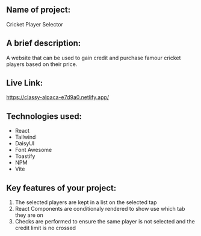 ## Name of project:
Cricket Player Selector

## A brief description:
A website that can be used to gain credit and purchase famour cricket players based on their price. 

## Live Link:
https://classy-alpaca-e7d9a0.netlify.app/

## Technologies used:
- React
- Tailwind
- DaisyUI
- Font Awesome
- Toastify
- NPM
- Vite

## Key features of your project:
1. The selected players are kept in a list on the selected tap
2. React Components are conditionaly rendered to show use which tab they are on
3. Checks are performed to ensure the same player is not selected and the credit limit is no crossed